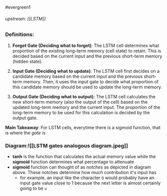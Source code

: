 #evergreen1 
###### upstream: [[LSTM]]

### Definitions:


1.  **Forget Gate (Deciding what to forget)**: The LSTM cell determines what proportion of the existing long-term memory (cell state) to retain. This is decided based on the current input and the previous short-term memory (hidden state).
    
2.  **Input Gate (Deciding what to update)**: The LSTM cell first decides on a candidate memory based on the current input and the previous short-term memory. Then, it uses the input gate to decide what proportion of this candidate memory should be used to update the long-term memory.
    
3.  **Output Gate (Deciding what to output)**: The LSTM cell calculates the new short-term memory (also the output of the cell) based on the updated long-term memory and the current input. The proportion of the long-term memory to be used for this calculation is decided by the output gate.

**Main Takeaway**: For LSTM cells, everytime there is a sigmoid function, that is where the *gate* is 

### Diagram:![[LSTM gates analogous diagram.jpeg]]

- **tanh** is the function that calculates the actual memory value while the **sigmoid** function determines what percentage to attenuate 
- **sigmoid** function can thought of as *notches* as depicted in diagram above. These notches determine how much contribution it's input has 
	- for example, an input like the character `Q` would probably have an input gate value close to 1 because the next letter is almost certainly going to be `u`